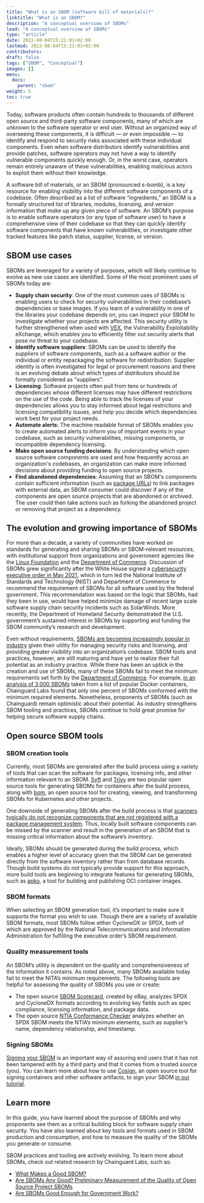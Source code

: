 ```yaml
---
title: "What is an SBOM (software bill of materials)?"
linktitle: "What is an SBOM?"
description: "A conceptual overview of SBOMs"
lead: "A conceptual overview of SBOMs"
type: "article"
date: 2022-08-04T15:21:01+02:00
lastmod: 2022-08-04T15:21:01+02:00
contributors:  
draft: false
tags: ["SBOM", "Conceptual"]
images: []
menu:
  docs:
    parent: "sbom"
weight: 5
toc: true
---
```


Today, software products often contain hundreds to thousands of different open source and third-party software components, many of which are unknown to the software operator or end user. Without an organized way of overseeing these components, it is difficult — or even impossible — to identify and respond to security risks associated with these individual components. Even when software distributors identify vulnerabilities and provide patches, software operators may not have a way to identify vulnerable components quickly enough. Or, in the worst case, operators remain entirely unaware of these vulnerabilities, enabling malicious actors to exploit them without their knowledge.  

A software bill of materials, or an SBOM (pronounced s-bomb), is a key resource for enabling visibility into the different software components of a codebase. Often described as a list of software “ingredients,” an SBOM is a formally structured list of libraries, modules, licensing, and version information that make up any given piece of software. An SBOM’s purpose is to enable software operators (or any type of software user) to have a comprehensive view of their codebase so that they can quickly identify software components that have known vulnerabilities, or investigate other tracked features like patch status, supplier, license, or version. 

## SBOM use cases

SBOMs are leveraged for a variety of purposes, which will likely continue to evolve as new use cases are identified. Some of the most prominent uses of SBOMs today are:
* **Supply chain security**: One of the most common uses of SBOMs is enabling users to check for security vulnerabilities in their codebase’s dependencies or base images. If you learn of a vulnerability in one of the libraries your codebase depends on, you can inspect your SBOM to investigate whether your projects are affected. This security utility is further strengthened when used with [VEX](https://www.chainguard.dev/unchained/understanding-the-promise-of-vex), the Vulnerability Exploitability eXchange, which enables you to efficiently filter out security alerts that pose no threat to your codebase.
* **Identify software suppliers**: SBOMs can be used to identify the _suppliers_ of software components, such as a software author or the individual or entity repackaging the software for redistribution. Supplier identity is often investigated for legal or procurement reasons and there is an evolving debate about which types of distributors should be formally considered as "suppliers".
* **Licensing**: Software projects often pull from tens or hundreds of dependencies whose different licenses may have different restrictions on the use of the code. Being able to track the licenses of your dependencies allows you to stay informed about legal restrictions and licensing compatibility issues, and help you decide which dependencies work best for your project needs.
* **Automate alerts**: The machine readable format of SBOMs enables you to create automated alerts to inform you of important events in your codebase, such as security vulnerabilities, missing components, or incompatible dependency licensing.
* **Make open source funding decisions**: By understanding which open source software components are used and how frequently across an organization's codebases, an organization can make more informed decisions about providing funding to open source projects.
* **Find abandoned dependencies**: Assuming that an SBOM's components contain sufficient information (such as [package URLs](https://github.com/package-url/purl-spec)) to link packages with external data, an SBOM consumer could discover if any of the components are open source projects that are abandoned or archived. The user could then take actions such as forking the abandoned project or removing that project as a dependency.

## The evolution and growing importance of SBOMs

For more than a decade, a variety of communities have worked on standards for generating and sharing SBOMs or SBOM-relevant resources, with institutional support from organizations and government agencies like the [Linux Foundation](https://www.linuxfoundation.org/) and the [Department of Commerce](https://ntia.gov/page/software-bill-materials). Discussion of SBOMs grew significantly after the White House signed a [cybersecurity executive order in May 2021](https://web.archive.org/web/20250119085114/https://www.whitehouse.gov/briefing-room/presidential-actions/2021/05/12/executive-order-on-improving-the-nations-cybersecurity/), which in turn led the National Institute of Standards and Technology (NIST) and Department of Commerce to recommend the requirement of SBOMs for all software used by the federal government. This recommendation was based on the logic that SBOMs, had they been in use, would have helped minimize damage of recent large scale software supply chain security incidents such as SolarWinds.  More recently, the Department of Homeland Security demonstrated the U.S. government’s sustained interest in SBOMs by supporting and funding the SBOM community’s research and development.  

Even without requirements, [SBOMs are becoming increasingly popular in industry](https://www.linuxfoundation.org/press/press-release/the-linux-foundation-releases-the-state-of-software-bill-of-materials-sbom-and-cybersecurity-readiness-research) given their utility for managing security risks and licensing, and providing greater visibility into an organization’s codebase. SBOM tools and practices, however, are still maturing and have yet to realize their full potential as an industry practice. While there has been an uptick in the creation and use of SBOMs, many of these SBOMs fail to meet the minimum requirements set forth by the [Department of Commerce](https://ntia.gov/sites/default/files/publications/sbom_minimum_elements_report_0.pdf). For example, [in an analysis of 3,000 SBOMs](https://www.chainguard.dev/unchained/are-sboms-good-enough-for-government-work) taken from a list of popular Docker containers, Chainguard Labs found that only one percent of SBOMs conformed with the minimum required elements. Nonetheless, proponents of SBOMs (such as Chainguard) remain optimistic about their potential. As industry strengthens SBOM tooling and practices, SBOMs continue to hold great promise for helping secure software supply chains.  

## Open source SBOM tools

### SBOM creation tools

Currently, most SBOMs are generated after the build process using a variety of tools that can scan the software for packages, licensing info, and other information relevant to an SBOM. [Syft](https://github.com/anchore/syft) and [Trivy](https://github.com/aquasecurity/trivy) are two popular open source tools for generating SBOMs for containers after the build process, along with [bom](https://github.com/kubernetes-sigs/bom), an open source tool for creating, viewing, and transforming SBOMs for Kubernetes and other projects. 

One downside of generating SBOMs after the build process is that [scanners typically do not recognize components that are not registered with a package management system](https://www.chainguard.dev/unchained/not-all-sboms-are-created-equal). Thus, locally built software components can be missed by the scanner and result in the generation of an SBOM that is missing critical information about the software’s inventory. 

Ideally, SBOMs should be generated during the build process, which enables a higher level of accuracy given that the SBOM can be generated directly from the software inventory rather than from database records. Though build systems do not typically provide support for this approach, more build tools are beginning to integrate features for generating SBOMs, such as [apko](https://github.com/chainguard-dev/apko), a tool for building and publishing OCI container images.  

### SBOM formats

When selecting an SBOM generation tool, it’s important to make sure it supports the format you wish to use. Though there are a variety of available SBOM formats, most SBOMs follow either CycloneDX or SPDX, both of which are approved by the National Telecommunications and Information Administration for fulfilling the executive order’s SBOM requirement. 

### Quality measurement tools

An SBOM’s utility is dependent on the quality and comprehensiveness of the information it contains. As noted above, many SBOMs available today fail to meet the NITA’s minimum requirements. The following tools are helpful for assessing the quality of SBOMs you use or create:  
* The open source [SBOM Scorecard](https://github.com/eBay/sbom-scorecard), created by eBay, analyzes SPDX and CycloneDX formats according to evolving key fields such as spec compliance, licensing information, and package data. 
* The open source [NTIA Conformance Checker](https://github.com/spdx/ntia-conformance-checker) analyzes whether an SPDX SBOM meets the NTIA’s minimum elements, such as supplier’s name, dependency relationship, and timestamp.  

### Signing SBOMs
[Signing your SBOM](/open-source/sigstore/cosign/an-introduction-to-cosign/) is an important way of assuring end users that it has not been tampered with by a third party and that it comes from a trusted source (you). You can learn more about how to use [Cosign](https://github.com/sigstore/cosign), an open source tool for signing containers and other software artifacts, to sign your SBOM [in our tutorial](/open-source/sigstore/cosign/how-to-sign-an-sbom-with-cosign/). 

## Learn more
In this guide, you have learned about the purpose of SBOMs and why proponents see them as a critical building block for software supply chain security. You have also learned about key tools and formats used in SBOM production and consumption, and how to measure the quality of the SBOMs you generate or consume. 

SBOM practices and tooling are actively evolving. To learn more about SBOMs, check out related research by Chainguard Labs, such as: 
* [What Makes a Good SBOM?](/open-source/sbom/what-makes-a-good-sbom/)
* [Are SBOMs Any Good? Preliminary Measurement of the Quality of Open Source Project SBOMs](https://www.chainguard.dev/unchained/are-sboms-any-good-preliminary-measurement-of-the-quality-of-open-source-project-sboms)
* [Are SBOMs Good Enough for Government Work?](https://www.chainguard.dev/unchained/are-sboms-good-enough-for-government-work)

